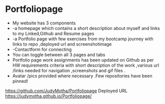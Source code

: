 # Portfoliopage
* My website has  3  components 
* -a homepage which contains a short description about myself and links to my Linked,Github and Resume pages
* -a Portfolio page with few exercises  from my bootcamp journey with links to repo ,deployed url and screenshotimage 
* -Contactform for connecting
* You can toggle between all 3 pages and tabs
* Portfolio page work assignments  has been updated on Github as per HW requirements criteria with short description of the work ,various url /links needed for navigation ,screenshots and gif files .
* Avatar /pics provided where necessary .Few  repositories have been pinned!

https://github.com/JudyMotha/Portfoliopage
Deployed URL  https://judymotha.github.io/Portfoliopage/
